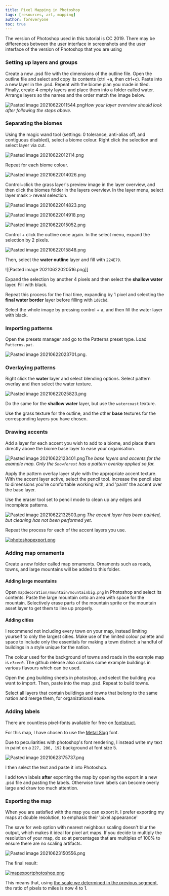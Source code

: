 ```yaml
---
title: Pixel Mapping in Photoshop
tags: [resources, art, mapping]
author: foreveryone
toc: true
---
```


The version of Photoshop used in this tutorial is CC 2019. There may be differences between the user interface in screenshots and the user interface of the version of Photoshop that you are using

### Setting up layers and groups
Create a new .psd file with the dimensions of the outline file. Open the outline file and select and copy its contents (ctrl +a, then ctrl+c). Paste into a new layer in the .psd. Repeat with the biome plan you made in tiled. Finally, create 4 empty layers and place them into a folder called water. Arrange layers so the names and the order match the image below.

![Pasted image 20210622011544.png](/assets/img/Pasted%20image%2020210622011544.png#center)*How your layer overview should look after following the steps above.*

### Separating the biomes
Using the magic wand tool (settings: 0 tolerance, anti-alias off, and contiguous disabled), select a biome colour. Right click the selection and select layer via cut.

![Pasted image 20210622012114.png](/assets/img/Pasted%20image%2020210622012114.png#center)

Repeat for each biome colour.

![Pasted image 20210622014026.png](/assets/img/Pasted%20image%2020210622014026.png#center)

Control+click the grass layer's preview image in the layer overview, and then click the biomes folder in the layers overview. In the layer menu, select layer mask > reveal selection.

![Pasted image 20210622014823.png](/assets/img/Pasted%20image%2020210622014823.png#center)

![Pasted image 20210622014918.png](/assets/img/Pasted%20image%2020210622014918.png#center)

![Pasted image 20210622015052.png](/assets/img/Pasted%20image%2020210622015052.png#center)

Control + click the outline once again. In the select menu, expand the selection by 2 pixels.

![Pasted image 20210622015848.png](/assets/img/Pasted%20image%2020210622015848.png#center)

Then, select the **water outline** layer and fill with `224E79`.

![[Pasted image 20210622020516.png]]

Expand the selection by another 4 pixels and then select the **shallow water** layer. Fill with black.

Repeat this process for the final time, expanding by 1 pixel and selecting the **final water border** layer before filling with `1d8cbd`.

Select the whole image by pressing control + a, and then fill the water layer with black.

### Importing patterns
Open the presets manager and go to the Patterns preset type. Load `Patterns.pat`.

![Pasted image 20210622023701.png](/assets/img/Pasted%20image%2020210622023701.png#center).

### Overlaying patterns

Right click the **water** layer and select blending options. Select pattern overlay and then select the water texture.

![Pasted image 20210622025823.png](/assets/img/Pasted%20image%2020210622025823.png#center)

Do the same for the **shallow water** layer, but use the `watercoast` texture.

Use the grass texture for the outline, and the other **base** textures for the corresponding layers you have chosen.

### Drawing accents

Add a layer for each accent you wish to add to a biome, and place them directly above the biome base layer to ease your organisation.

![Pasted image 20210622123401.png](/assets/img/Pasted%20image%2020210622123401.png#center)*The base layers and accents for the example map. Only the `Snowforest` has a pattern overlay applied so far.*

Apply the pattern overlay layer style with the appropriate accent texture. With the accent layer active, select the pencil tool. Increase the pencil size to dimensions you're comfortable working with, and 'paint' the accent over the base layer.

Use the eraser tool set to pencil mode to clean up any edges and incomplete patterns.

![Pasted image 20210622132503.png](/assets/img/Pasted%20image%2020210622132503.png#center) *The accent layer has been painted, but cleaning has not been performed yet.*

Repeat the process for each of the accent layers you use.

[![photoshopexport.png](/assets/img/photoshopexport.png#center)](/assets/img/photoshopexport.png#center)

### Adding map ornaments

Create a new folder called map ornaments. Ornaments such as roads, towns, and large mountains will be added to this folder.

#### Adding large mountains
Open `mapdecoration/mountain/mountainbig.png` in Photoshop and select its contents. Paste the large mountain onto an area with space for the mountain. Selectively erase parts of the mountain sprite or the mountain asset layer to get them to line up properly.

#### Adding cities
I recommend not including every town on your map, instead limiting yourself to only the largest cities. Make use of the limited colour palette and space to include only the essentials for making a town distinct: a handful of buildings in a style unique for the nation.

The colour used for the background of towns and roads in the example map is `e3cec0`. The github release also contains some example buildings in various flavours which can be used.

Open the .png building sheets in photoshop, and select the building you want to import. Then, paste into the map .psd. Repeat to build towns. 

Select all layers that contain buildings and towns that belong to the same nation and merge them, for organizational ease.

### Adding labels
There are countless pixel-fonts available for free on [fontstruct](https://fontstruct.com/gallery/tag/9/Pixel).

For this map, I have chosen to use the [Metal Slug](https://fontstruct.com/fontstructions/show/833151/metal_slug_6) font.

Due to peculiarities with photoshop's font rendering, I instead write my text in paint on a `227, 206, 192` background at font size 5.

![Pasted image 20210623175737.png](/assets/img/Pasted%20image%2020210623175737.png#center)

I then select the text and paste it into Photoshop.

I add town labels **after** exporting the map by opening the export in a new .psd file and pasting the labels. Otherwise town labels can become overly large and draw too much attention.

### Exporting the map
When you are satisfied with the map you can export it. I prefer exporting my maps at double resolution, to emphasis their 'pixel appearance'

The save for web option with nearest neighbour scaling doesn't blur the output, which makes it ideal for pixel art maps. If you decide to multiply the resolution of your map, do so at percentages that are multiples of 100% to ensure there are no scaling artifacts.

![Pasted image 20210623150556.png](/assets/img/Pasted%20image%2020210623150556.png#center)

The final result:

[![mapexportphotoshop.png](/assets/img/mapexportphotoshop.png#center)](/assets/img/mapexportphotoshop.png#center)

This means that, using [the scale we determined in the previous segment](https://5eg-compendium.netlify.app/notes/20210627-pixel-art-mapping#choosing-a-scale), the ratio of pixels to miles is now 4 to 1.